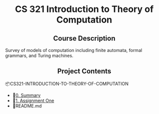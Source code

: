 <h1 align = "center"> CS 321 Introduction to Theory of Computation</h1>

<h2 align = "center">Course Description</h2>
<p>
    Survey of models of computation including finite automata, formal grammars, and Turing machines.
</p>

<h2 align = "center">Project Contents</h2>
<div>
    <p>📦CS321-INTRODUCTION-TO-THEORY-OF-COMPUTATION</p>
    <ul>
        <li>📂<a href="https://github.com/ChiayuTu2/CS321-INTRODUCTION-TO-THEORY-OF-COMPUTATION/tree/master/0.%20Summary">0. Summary</a></li>
        <li>📂<a href="https://github.com/ChiayuTu2/CS321-INTRODUCTION-TO-THEORY-OF-COMPUTATION/tree/master/1.%20Assignment%20One">1. Assignment One</a></li>
        <li>📄README.md</li>
    </ul>
</div>